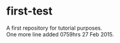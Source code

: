 # first-test
A first repository for tutorial purposes.<br/>
One more line added 0759hrs 27 Feb 2015.
